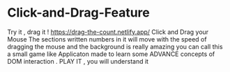 # Click-and-Drag-Feature
Try it , drag it ! https://drag-the-count.netlify.app/
Click and Drag your Mouse The sections written numbers in it will move with the speed of dragging the mouse and the background is really amazing 
you can call this a small game like Applicaton made to learn some ADVANCE concepts of DOM interaction . 
PLAY IT , you will understand it 

